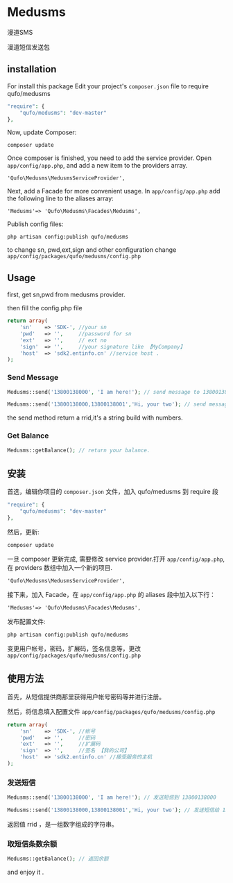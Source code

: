 Medusms
=======
漫道SMS

漫道短信发送包

installation
------------
For install this package Edit your project's ```composer.json``` file to require qufo/medusms

```php
"require": {
    "qufo/medusms": "dev-master"
},
```
Now, update Composer:
```
composer update
```
Once composer is finished, you need to add the service provider. Open ```app/config/app.php```, and add a new item to the providers array.
```
'Qufo\Medusms\MedusmsServiceProvider',
```
Next, add a Facade for more convenient usage. In ```app/config/app.php``` add the following line to the aliases array:
```
'Medusms'=> 'Qufo\Medusms\Facades\Medusms',
```
Publish config files:
```
php artisan config:publish qufo/medusms
```
to change sn, pwd,ext,sign and other configuration change ```app/config/packages/qufo/medusms/config.php```

Usage
-----
first, get sn,pwd from medusms provider.

then fill the config.php file
```php
return array(
    'sn'    => 'SDK-', //your sn
    'pwd'   => '',     //password for sn
    'ext'   => '',     // ext no 
    'sign'  => '',     //your signature like 【MyCompany】
    'host'  => 'sdk2.entinfo.cn' //service host . 
);
```

### Send Message
```php
Medusms::send('13800138000', 'I am here!'); // send message to 13800138000

Medusms::send('13800138000,13800138001','Hi, your two'); // send message to 13800138000 and 13800138001

```
the  send method return a rrid,it's a string build with numbers.

### Get Balance
```php
Medusms::getBalance(); // return your balance.
```



安装
------------
首选，编辑你项目的  ```composer.json``` 文件，加入 qufo/medusms 到 require 段

```php
"require": {
    "qufo/medusms": "dev-master"
},
```
然后，更新:
```
composer update
```
一旦 composer 更新完成, 需要修改 service provider.打开 ```app/config/app.php```, 在 providers 数组中加入一个新的项目.
```
'Qufo\Medusms\MedusmsServiceProvider',
```
接下来，加入 Facade，在  ```app/config/app.php``` 的 aliases 段中加入以下行：
```
'Medusms'=> 'Qufo\Medusms\Facades\Medusms',
```
发布配置文件:
```
php artisan config:publish qufo/medusms
```
变更用户帐号，密码，扩展码，签名信息等，更改 ```app/config/packages/qufo/medusms/config.php```

使用方法
-----
首先，从短信提供商那里获得用户帐号密码等并进行注册。

然后，将信息填入配置文件 ```app/config/packages/qufo/medusms/config.php```
```php
return array(
    'sn'    => 'SDK-', //帐号
    'pwd'   => '',     //密码
    'ext'   => '',     //扩展码
    'sign'  => '',     //签名 【我的公司】
    'host'  => 'sdk2.entinfo.cn' //接受服务的主机
);
```

### 发送短信
```php
Medusms::send('13800138000', 'I am here!'); // 发送短信到 13800138000

Medusms::send('13800138000,13800138001','Hi, your two'); // 发送短信给 13800138000 和 13800138001

```
返回值 rrid ，是一组数字组成的字符串。

### 取短信条数余额
```php
Medusms::getBalance(); // 返回余额
```

and enjoy it .

